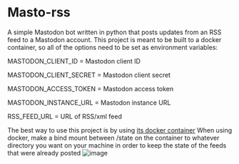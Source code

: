 # Masto-rss

A simple Mastodon bot written in python that posts updates from an RSS feed to a Mastodon account.
This project is meant to be built to a docker container, so all of the options need to be set as environment variables:

MASTODON_CLIENT_ID = Mastodon  client  ID

MASTODON_CLIENT_SECRET = Mastodon  client  secret

MASTODON_ACCESS_TOKEN = Mastodon  access  token

MASTODON_INSTANCE_URL = Mastodon  instance  URL

RSS_FEED_URL = URL  of  RSS/xml  feed

The best way to use this project is by using [its docker container](https://hub.docker.com/r/amitserper/masto-rss)
When using docker, make a bind mount between /state on the container to whatever directory you want on your machine in order to keep the state of the feeds that were already posted
![image](https://github.com/aserper/masto-rss/actions/workflows/masto-rss.yml/badge.svg)
